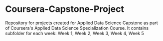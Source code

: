 # Coursera-Capstone-Project
Repository for projects created for Applied Data Science Capstone as part of Coursera's Applied Data Science Specialization Course. It contains subfolder for each week: Week 1, Week 2, Week 3, Week 4, Week 5
